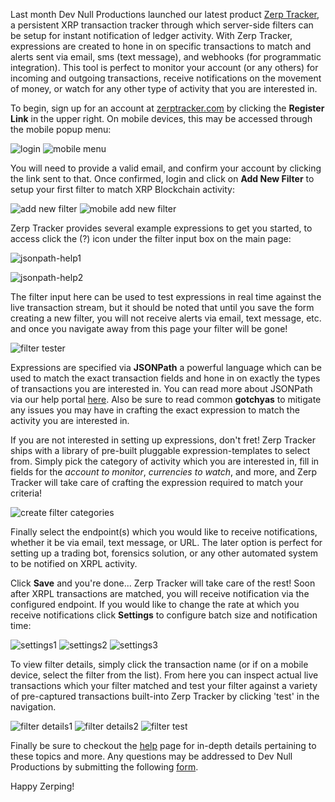 Last month Dev Null Productions launched our latest product [Zerp Tracker](https://zerptracker.com), a persistent XRP transaction tracker through which server-side filters can be setup for instant notification of ledger activity. With Zerp Tracker, expressions are created to hone in on specific transactions to match and alerts sent via email, sms (text message), and webhooks (for programmatic integration). This tool is perfect to monitor your account (or any others) for incoming and outgoing transactions, receive notifications on the movement of money, or watch for any other type of activity that you are interested in.

To begin, sign up for an account at [zerptracker.com](https://zerptracker.com) by clicking the **Register Link** in the upper right. On mobile devices, this may be accessed through the mobile popup menu:

![login](@/assets/posts/zerp-tracker/login.png)
![mobile menu](@/assets/posts/zerp-tracker/mobile-menu.png)

You will need to provide a valid email, and confirm your account by clicking the link sent to that. Once confirmed, login and click on **Add New Filter** to setup your first filter to match XRP Blockchain activity:

![add new filter](@/assets/posts/zerp-tracker/add-new-filter.png)
![mobile add new filter](@/assets/posts/zerp-tracker/mobile-add-new-filter.png)

Zerp Tracker provides several example expressions to get you started, to access click the (?) icon under the filter input box on the main page:

![jsonpath-help1](@/assets/posts/zerp-tracker/jsonpath-help1.png)

![jsonpath-help2](@/assets/posts/zerp-tracker/jsonpath-help2.png)

The filter input here can be used to test expressions in real time against the live transaction stream, but it should be noted that until you save the form creating a new filter, you will not receive alerts via email, text message, etc. and once you navigate away from this page your filter will be gone!

![filter tester](@/assets/posts/zerp-tracker/filter-tester.png)

Expressions are specified via **JSONPath** a powerful language which can be used to match the exact transaction fields and hone in on exactly the types of transactions you are interested in. You can read more about JSONPath via our help portal [here](https://zerptracker.com/jsonpath). Also be sure to read common **gotchyas** to mitigate any issues you may have in crafting the exact expression to match the activity you are interested in.

If you are not interested in setting up expressions, don't fret! Zerp Tracker ships with a library of pre-built pluggable expression-templates to select from. Simply pick the category of activity which you are interested in, fill in fields for the *account to monitor*, *currencies to watch*, and more, and Zerp Tracker will take care of crafting the expression required to match your criteria!

![create filter categories](@/assets/posts/zerp-tracker/create-filter-categories.png)

Finally select the endpoint(s) which you would like to receive notifications, whether it be via email, text message, or URL. The later option is perfect for setting up a trading bot, forensics solution, or any other automated system to be notified on XRPL activity.

Click **Save** and you're done... Zerp Tracker will take care of the rest! Soon after XRPL transactions are matched, you will receive notification via the configured endpoint. If you would like to change the rate at which you receive notifications click **Settings** to configure batch size and notification time:

![settings1](@/assets/posts/zerp-tracker/settings1.png)
![settings2](@/assets/posts/zerp-tracker/settings2.png)
![settings3](@/assets/posts/zerp-tracker/settings3.png)

To view filter details, simply click the transaction name (or if on a mobile device, select the filter from the list). From here you can inspect actual live transactions which your filter matched and test your filter against a variety of pre-captured transactions built-into Zerp Tracker by clicking 'test' in the navigation.

![filter details1](@/assets/posts/zerp-tracker/filter-details1.png)
![filter details2](@/assets/posts/zerp-tracker/filter-details2.png)
![filter test](@/assets/posts/zerp-tracker/filter-test1.png)

Finally be sure to checkout the [help](https://zerptracker.com/help) page for in-depth details pertaining to these topics and more. Any questions may be addressed to Dev Null Productions by submitting the following [form](https://zerptracker.com/about#contact).

Happy Zerping!
